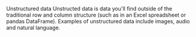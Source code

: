  Unstructured data
Unstructed data is data you'll find outside of the traditional row and column structure (such as in an Excel spreadsheet or pandas DataFrame). Examples of unstructured data include images, audio and natural language.